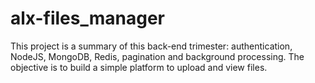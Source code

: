 # alx-files_manager
This project is a summary of this back-end trimester: authentication, NodeJS, MongoDB, Redis, pagination and background processing. The objective is to build a simple platform to upload and view files.
